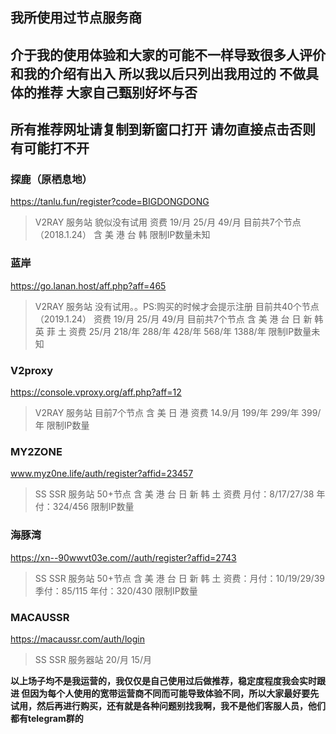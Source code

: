 ## 我所使用过节点服务商 
## 介于我的使用体验和大家的可能不一样导致很多人评价和我的介绍有出入 所以我以后只列出我用过的 不做具体的推荐 大家自己甄别好坏与否
## 所有推荐网址请复制到新窗口打开 请勿直接点击否则有可能打不开

### 探鹿（原栖息地）  

https://tanlu.fun/register?code=BIGDONGDONG

>V2RAY 服务站 貌似没有试用  资费 19/月 25/月 49/月  目前共7个节点（2018.1.24） 含 美 港 台 韩  限制IP数量未知

### 蓝岸  

https://go.lanan.host/aff.php?aff=465

>V2RAY 服务站 没有试用。。PS:购买的时候才会提示注册  目前共40个节点（2019.1.24） 资费 19/月 25/月 49/月  目前共7个节点 含 美 港 台 日 新 韩 英 菲 土
资费 25/月 218/年 288/年 428/年 568/年 1388/年 限制IP数量未知

### V2proxy 

https://console.vproxy.org/aff.php?aff=12

>V2RAY 服务站 目前7个节点 含 美 日 港 资费 14.9/月 199/年 299/年 399/年 限制IP数量

### MY2ZONE  

www.myz0ne.life/auth/register?affid=23457

>SS SSR 服务站 50+节点 含 美 港 台 日 新 韩 土 资费 月付：8/17/27/38 年付：324/456 限制IP数量

### 海豚湾 

https://xn--90wwvt03e.com//auth/register?affid=2743

>SS SSR 服务站 50+节点 含 美 港 台 日 新 韩 土 资费：月付：10/19/29/39 季付：85/115 年付：320/430  限制IP数量

### MACAUSSR

https://macaussr.com/auth/login

>SS SSR 服务器站 20/月 15/月


**以上场子均不是我运营的，我仅仅是自己使用过后做推荐，稳定度程度我会实时跟进 但因为每个人使用的宽带运营商不同而可能导致体验不同，所以大家最好要先试用，然后再进行购买，还有就是各种问题别找我啊，我不是他们客服人员，他们都有telegram群的**
